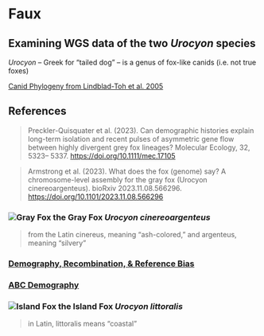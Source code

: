 # Faux

## Examining WGS data of the two _Urocyon_ species
 _Urocyon_ – Greek for “tailed dog” – is a genus of fox-like canids (i.e. not true foxes)
 
 [Canid Phylogeny from Lindblad-Toh et al. 2005](https://www.researchgate.net/profile/Nicole-Stange-Thomann/publication/232796615/figure/fig8/AS:271513538527263@1441745280667/Phylogeny-of-canid-speciesThe-phylogenetic-tree-is-based-on-15-kb-of-exon-and-intron.png)


## References

>Preckler-Quisquater et al. (2023). Can demographic histories explain long-term isolation and recent pulses of asymmetric gene flow between highly divergent grey fox lineages? Molecular Ecology, 32, 5323– 5337. https://doi.org/10.1111/mec.17105


>Armstrong et al. (2023). What does the fox (genome) say? A chromosome-level assembly for the gray fox (Urocyon cinereoargenteus). bioRxiv 2023.11.08.566296. https://doi.org/10.1101/2023.11.08.566296

### ![Gray Fox](https://images.phylopic.org/images/098f58b7-4242-4116-ae13-acf132e32dc0/thumbnail/64x64.png) the Gray Fox _Urocyon cinereoargenteus_
> from the Latin cinereus, meaning “ash-colored,” and argenteus, meaning “silvery”


### [Demography, Recombination, & Reference Bias](https://github.com/makopyan/fox/blob/main/Mainland.md)



### [ABC Demography](https://github.com/makopyan/fox/blob/main/ABC.md)





### ![Island Fox](https://images.phylopic.org/images/f1a044ce-86f4-4395-a85a-ba6dd0e5492c/thumbnail/64x64.png) the Island Fox _Urocyon littoralis_ 
> in Latin, littoralis means “coastal”




